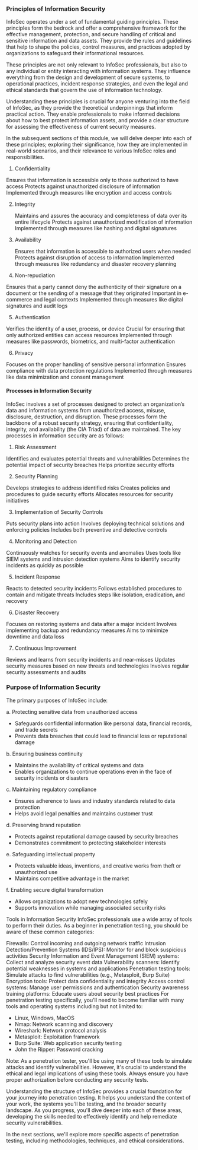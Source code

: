 <h3>Principles of Information Security</h3>

InfoSec operates under a set of fundamental guiding principles. These principles form the bedrock and offer a comprehensive framework for the effective management, protection, and secure handling of critical and sensitive information and data assets. They provide the rules and guidelines that help to shape the policies, control measures, and practices adopted by organizations to safeguard their informational resources.

These principles are not only relevant to InfoSec professionals, but also to any individual or entity interacting with information systems. They influence everything from the design and development of secure systems, to operational practices, incident response strategies, and even the legal and ethical standards that govern the use of information technology.

Understanding these principles is crucial for anyone venturing into the field of InfoSec, as they provide the theoretical underpinnings that inform practical action. They enable professionals to make informed decisions about how to best protect information assets, and provide a clear structure for assessing the effectiveness of current security measures.

In the subsequent sections of this module, we will delve deeper into each of these principles; exploring their significance, how they are implemented in real-world scenarios, and their relevance to various InfoSec roles and responsibilities.

1. Confidentiality

Ensures that information is accessible only to those authorized to have access
Protects against unauthorized disclosure of information
Implemented through measures like encryption and access controls

2. Integrity

   Maintains and assures the accuracy and completeness of data over its entire lifecycle
   Protects against unauthorized modification of information
   Implemented through measures like hashing and digital signatures

3. Availability

   Ensures that information is accessible to authorized users when needed
   Protects against disruption of access to information
   Implemented through measures like redundancy and disaster recovery planning

4. Non-repudiation

Ensures that a party cannot deny the authenticity of their signature on a document or the sending of a message that they originated
Important in e-commerce and legal contexts
Implemented through measures like digital signatures and audit logs

5. Authentication

Verifies the identity of a user, process, or device
Crucial for ensuring that only authorized entities can access resources
Implemented through measures like passwords, biometrics, and multi-factor authentication

6. Privacy

Focuses on the proper handling of sensitive personal information
Ensures compliance with data protection regulations
Implemented through measures like data minimization and consent management

<h4> Processes in Information Security </h4>
InfoSec involves a set of processes designed to protect an organization’s data and information systems from unauthorized access, misuse, disclosure, destruction, and disruption. These processes form the backbone of a robust security strategy, ensuring that confidentiality, integrity, and availability (the CIA Triad) of data are maintained. The key processes in information security are as follows:

1. Risk Assessment

Identifies and evaluates potential threats and vulnerabilities
Determines the potential impact of security breaches
Helps prioritize security efforts

2. Security Planning

Develops strategies to address identified risks
Creates policies and procedures to guide security efforts
Allocates resources for security initiatives

3. Implementation of Security Controls

Puts security plans into action
Involves deploying technical solutions and enforcing policies
Includes both preventive and detective controls

4. Monitoring and Detection

Continuously watches for security events and anomalies
Uses tools like SIEM systems and intrusion detection systems
Aims to identify security incidents as quickly as possible

5. Incident Response

Reacts to detected security incidents
Follows established procedures to contain and mitigate threats
Includes steps like isolation, eradication, and recovery

6. Disaster Recovery

Focuses on restoring systems and data after a major incident
Involves implementing backup and redundancy measures
Aims to minimize downtime and data loss

7. Continuous Improvement

Reviews and learns from security incidents and near-misses
Updates security measures based on new threats and technologies
Involves regular security assessments and audits

<h3> Purpose of Information Security </h3>

The primary purposes of InfoSec include:

a. Protecting sensitive data from unauthorized access

- Safeguards confidential information like personal data, financial records, and trade secrets
- Prevents data breaches that could lead to financial loss or reputational damage

b. Ensuring business continuity

- Maintains the availability of critical systems and data
- Enables organizations to continue operations even in the face of security incidents or disasters

c. Maintaining regulatory compliance

- Ensures adherence to laws and industry standards related to data protection
- Helps avoid legal penalties and maintains customer trust

d. Preserving brand reputation

- Protects against reputational damage caused by security breaches
- Demonstrates commitment to protecting stakeholder interests

e. Safeguarding intellectual property

- Protects valuable ideas, inventions, and creative works from theft or unauthorized use
- Maintains competitive advantage in the market

f. Enabling secure digital transformation

- Allows organizations to adopt new technologies safely
- Supports innovation while managing associated security risks

Tools in Information Security
InfoSec professionals use a wide array of tools to perform their duties. As a beginner in penetration testing, you should be aware of these common categories:

Firewalls: Control incoming and outgoing network traffic
Intrusion Detection/Prevention Systems (IDS/IPS): Monitor for and block suspicious activities
Security Information and Event Management (SIEM) systems: Collect and analyze security event data
Vulnerability scanners: Identify potential weaknesses in systems and applications
Penetration testing tools: Simulate attacks to find vulnerabilities (e.g., Metasploit, Burp Suite)
Encryption tools: Protect data confidentiality and integrity
Access control systems: Manage user permissions and authentication
Security awareness training platforms: Educate users about security best practices
For penetration testing specifically, you'll need to become familiar with many tools and operating systems including but not limited to:

- Linux, Windows, MacOS
- Nmap: Network scanning and discovery
- Wireshark: Network protocol analysis
- Metasploit: Exploitation framework
- Burp Suite: Web application security testing
- John the Ripper: Password cracking

Note: As a penetration tester, you'll be using many of these tools to simulate attacks and identify vulnerabilities. However, it's crucial to understand the ethical and legal implications of using these tools. Always ensure you have proper authorization before conducting any security tests.

Understanding the structure of InfoSec provides a crucial foundation for your journey into penetration testing. It helps you understand the context of your work, the systems you'll be testing, and the broader security landscape. As you progress, you'll dive deeper into each of these areas, developing the skills needed to effectively identify and help remediate security vulnerabilities.

In the next sections, we'll explore more specific aspects of penetration testing, including methodologies, techniques, and ethical considerations.
